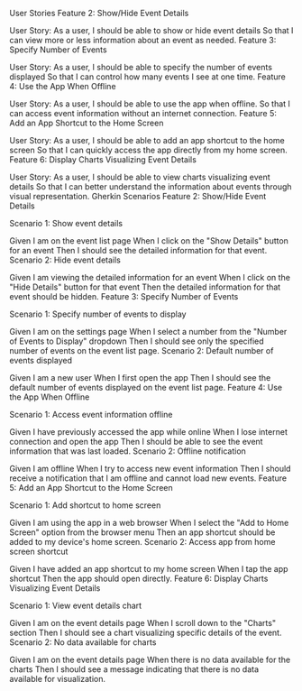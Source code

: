 User Stories
Feature 2: Show/Hide Event Details

User Story:
As a user,
I should be able to show or hide event details
So that I can view more or less information about an event as needed.
Feature 3: Specify Number of Events

User Story:
As a user,
I should be able to specify the number of events displayed
So that I can control how many events I see at one time.
Feature 4: Use the App When Offline

User Story:
As a user,
I should be able to use the app when offline.
So that I can access event information without an internet connection.
Feature 5: Add an App Shortcut to the Home Screen

User Story:
As a user,
I should be able to add an app shortcut to the home screen
So that I can quickly access the app directly from my home screen.
Feature 6: Display Charts Visualizing Event Details

User Story:
As a user,
I should be able to view charts visualizing event details
So that I can better understand the information about events through visual representation.
Gherkin Scenarios
Feature 2: Show/Hide Event Details

Scenario 1: Show event details

Given I am on the event list page
When I click on the "Show Details" button for an event
Then I should see the detailed information for that event.
Scenario 2: Hide event details

Given I am viewing the detailed information for an event
When I click on the "Hide Details" button for that event
Then the detailed information for that event should be hidden.
Feature 3: Specify Number of Events

Scenario 1: Specify number of events to display

Given I am on the settings page
When I select a number from the "Number of Events to Display" dropdown
Then I should see only the specified number of events on the event list page.
Scenario 2: Default number of events displayed

Given I am a new user
When I first open the app
Then I should see the default number of events displayed on the event list page.
Feature 4: Use the App When Offline

Scenario 1: Access event information offline

Given I have previously accessed the app while online
When I lose internet connection and open the app
Then I should be able to see the event information that was last loaded.
Scenario 2: Offline notification

Given I am offline
When I try to access new event information
Then I should receive a notification that I am offline and cannot load new events.
Feature 5: Add an App Shortcut to the Home Screen

Scenario 1: Add shortcut to home screen

Given I am using the app in a web browser
When I select the "Add to Home Screen" option from the browser menu
Then an app shortcut should be added to my device's home screen.
Scenario 2: Access app from home screen shortcut

Given I have added an app shortcut to my home screen
When I tap the app shortcut
Then the app should open directly.
Feature 6: Display Charts Visualizing Event Details

Scenario 1: View event details chart

Given I am on the event details page
When I scroll down to the "Charts" section
Then I should see a chart visualizing specific details of the event.
Scenario 2: No data available for charts

Given I am on the event details page
When there is no data available for the charts
Then I should see a message indicating that there is no data available for visualization.